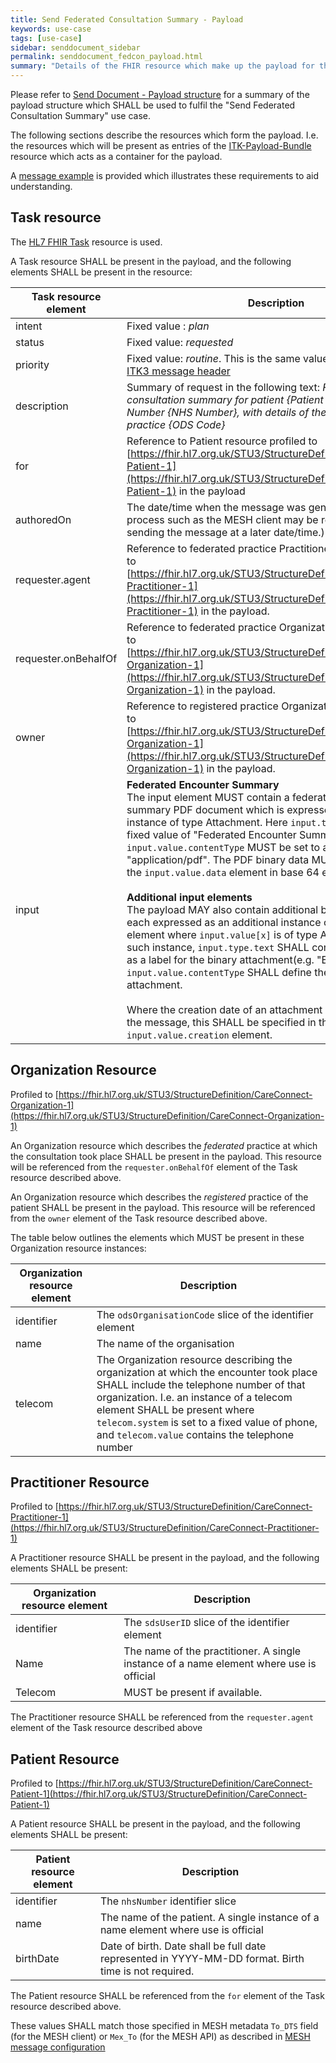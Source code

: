 ```yaml
---
title: Send Federated Consultation Summary - Payload
keywords: use-case
tags: [use-case]
sidebar: senddocument_sidebar
permalink: senddocument_fedcon_payload.html
summary: "Details of the FHIR resource which make up the payload for the Send Federated Consultation Summary use-case."
---
```


Please refer to [Send Document - Payload structure](senddocument_payload) for a summary of the payload structure which SHALL be used to fulfil the "Send Federated Consultation Summary" use case.

The following sections describe the resources which form the payload. I.e. the resources which will be present as entries of the [ITK-Payload-Bundle](https://fhir.nhs.uk/STU3/StructureDefinition/ITK-Payload-Bundle-1) resource which acts as a container for the payload. 

A [message example](senddocument_payload) is provided which illustrates these requirements to aid understanding.

## Task resource ##

The [HL7 FHIR Task](https://www.hl7.org/fhir/task.html) resource is used.

A Task resource SHALL be present in the payload, and the following elements SHALL be present in the resource:

| Task resource element	| Description   |
|------|-------------|
| intent | Fixed value : *plan* |
| status | Fixed value: *requested* |
| priority | Fixed value: *routine*. This is the same value specified in the [ITK3 message header](senddocument_fedcon_itk3) |
| description |	Summary of request in the following text: *Federated GP consultation summary for patient {Patient Name} , NHS Number {NHS Number}, with details of the encounter at practice {ODS Code}* |
| for | Reference to Patient resource profiled to [https://fhir.hl7.org.uk/STU3/StructureDefinition/CareConnect-Patient-1](https://fhir.hl7.org.uk/STU3/StructureDefinition/CareConnect-Patient-1) in the payload |
| authoredOn | The date/time when the message was generated. (A separate process such as the MESH client may be responsible for sending the message at a later date/time.) |
| requester.agent | Reference to federated practice Practitioner resource profiled to [https://fhir.hl7.org.uk/STU3/StructureDefinition/CareConnect-Practitioner-1](https://fhir.hl7.org.uk/STU3/StructureDefinition/CareConnect-Practitioner-1) in the payload. |
| requester.onBehalfOf |Reference to federated practice Organization resource profiled to [https://fhir.hl7.org.uk/STU3/StructureDefinition/CareConnect-Organization-1](https://fhir.hl7.org.uk/STU3/StructureDefinition/CareConnect-Organization-1) in the payload. |
| owner | Reference to registered practice Organization resource profiled to [https://fhir.hl7.org.uk/STU3/StructureDefinition/CareConnect-Organization-1](https://fhir.hl7.org.uk/STU3/StructureDefinition/CareConnect-Organization-1) in the payload. |
| input	| **Federated Encounter Summary** <br/>The input element MUST contain a federated encounter summary PDF document which is expressed as a input instance of type Attachment. Here `input.type.text` MUST be a fixed value of "Federated Encounter Summary", and `input.value.contentType` MUST be set to a fixed value of "application/pdf". The PDF binary data MUST be included in the `input.value.data` element in base 64 encoded format. <br/> <br/> **Additional input elements**<br/>The payload MAY also contain additional binary documents each expressed as an additional instance of the task.input element where `input.value[x]` is of type Attachment. For each such instance, `input.type.text` SHALL contain text which acts as a label for the binary attachment(e.g. "ECG data"), and `input.value.contentType` SHALL define the content type of the attachment. <br/> <br/>Where the creation date of an attachment differs from that of the message, this SHALL be specified in the `input.value.creation` element.  |


## Organization Resource ##

Profiled to [https://fhir.hl7.org.uk/STU3/StructureDefinition/CareConnect-Organization-1](https://fhir.hl7.org.uk/STU3/StructureDefinition/CareConnect-Organization-1)

An Organization resource which describes the *federated* practice at which the consultation took place SHALL be present in the payload. This resource will be referenced from the `requester.onBehalfOf` element of the Task resource described above.

An Organization resource which describes the *registered* practice of the patient SHALL be present in the payload. This resource will be referenced from the `owner` element of the Task resource described above.

The table below outlines the elements which MUST be present in these Organization resource instances:

| Organization resource element	| Description |
| --------------- | ---------------|
| identifier | The `odsOrganisationCode` slice of the identifier element | 
| name | The name of the organisation |
| telecom |	The Organization resource describing the organization at which the encounter took place SHALL include the telephone number of that organization. I.e. an instance of a telecom element SHALL be present where `telecom.system` is set to a fixed value of phone, and `telecom.value` contains the telephone number |


## Practitioner Resource ##

Profiled to [https://fhir.hl7.org.uk/STU3/StructureDefinition/CareConnect-Practitioner-1](https://fhir.hl7.org.uk/STU3/StructureDefinition/CareConnect-Practitioner-1)

A Practitioner resource SHALL be present in the payload, and the following elements SHALL be present:

| Organization resource element	| Description |
| ---------------- | ---------------- |
| identifier | The `sdsUserID` slice of the identifier element | 
| Name       | The name of the practitioner. A single instance of a name element where use is official |	
| Telecom	 | MUST be present if available. |

The Practitioner resource SHALL be referenced from the `requester.agent` element of the Task resource described above

## Patient Resource ##

Profiled to [https://fhir.hl7.org.uk/STU3/StructureDefinition/CareConnect-Patient-1](https://fhir.hl7.org.uk/STU3/StructureDefinition/CareConnect-Patient-1)

A Patient resource SHALL be present in the payload, and the following elements SHALL be present:

| Patient resource element | Description |
| --------------- | -------------- | 
| identifier |The `nhsNumber` identifier slice | 
| name | The name of the patient. A single instance of a name element where use is official |
| birthDate | Date of birth. Date shall be full date represented in YYYY-MM-DD format. Birth time is not required. |

The Patient resource SHALL be referenced from the `for` element of the Task resource described above.

These values SHALL match those specified in MESH metadata `To_DTS` field (for the MESH client) or `Mex_To` (for the MESH API) as described in [MESH message configuration](senddocument_fedcon_mesh.html)
